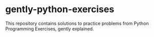 # gently-python-exercises
This repository contains solutions to practice problems from Python Programming Exercises, gently explained.
